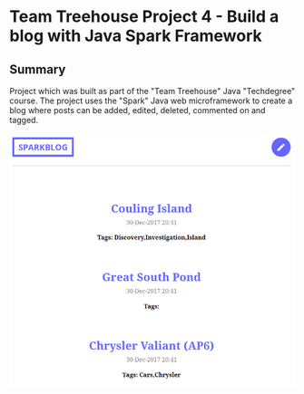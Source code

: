 # Team Treehouse Project 4 - Build a blog with Java Spark Framework

## Summary

Project which was built as part of the "Team Treehouse" Java "Techdegree" course.
The project uses the "Spark" Java web microframework to create a blog where posts
can be added, edited, deleted, commented on and tagged.

![alt text](SparkBlogHome.PNG)
